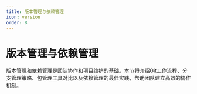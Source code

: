 ```yaml
---
title: 版本管理与依赖管理
icon: version
order: 8
---
```


# 版本管理与依赖管理

版本管理和依赖管理是团队协作和项目维护的基础。本节将介绍Git工作流程、分支管理策略、包管理工具对比以及依赖管理的最佳实践，帮助团队建立高效的协作机制。

